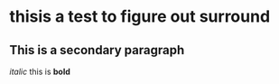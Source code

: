 # thisis  a test to figure out surround

## This is a secondary paragraph

*italic* this is **bold** 
